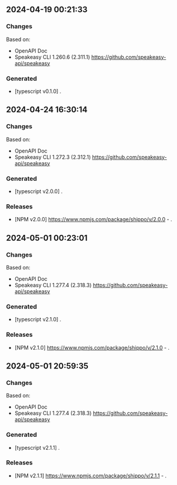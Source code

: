 

## 2024-04-19 00:21:33
### Changes
Based on:
- OpenAPI Doc  
- Speakeasy CLI 1.260.6 (2.311.1) https://github.com/speakeasy-api/speakeasy
### Generated
- [typescript v0.1.0] .

## 2024-04-24 16:30:14
### Changes
Based on:
- OpenAPI Doc  
- Speakeasy CLI 1.272.3 (2.312.1) https://github.com/speakeasy-api/speakeasy
### Generated
- [typescript v2.0.0] .
### Releases
- [NPM v2.0.0] https://www.npmjs.com/package/shippo/v/2.0.0 - .

## 2024-05-01 00:23:01
### Changes
Based on:
- OpenAPI Doc  
- Speakeasy CLI 1.277.4 (2.318.3) https://github.com/speakeasy-api/speakeasy
### Generated
- [typescript v2.1.0] .
### Releases
- [NPM v2.1.0] https://www.npmjs.com/package/shippo/v/2.1.0 - .

## 2024-05-01 20:59:35
### Changes
Based on:
- OpenAPI Doc  
- Speakeasy CLI 1.277.4 (2.318.3) https://github.com/speakeasy-api/speakeasy
### Generated
- [typescript v2.1.1] .
### Releases
- [NPM v2.1.1] https://www.npmjs.com/package/shippo/v/2.1.1 - .